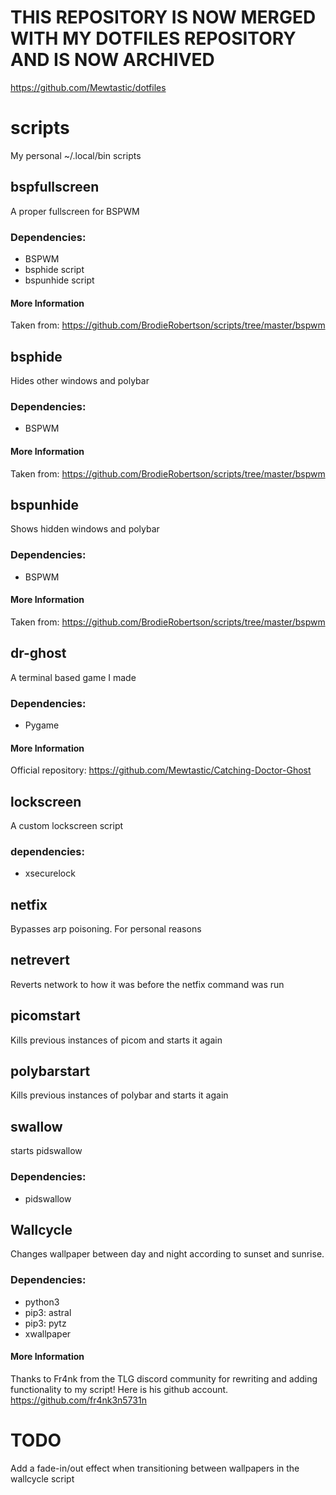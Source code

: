 # THIS REPOSITORY IS NOW MERGED WITH MY DOTFILES REPOSITORY AND IS NOW ARCHIVED
https://github.com/Mewtastic/dotfiles

# scripts
My personal ~/.local/bin scripts

## bspfullscreen
A proper fullscreen for BSPWM
### Dependencies:
*	BSPWM
*	bsphide script
*	bspunhide script
#### More Information
Taken from: https://github.com/BrodieRobertson/scripts/tree/master/bspwm

## bsphide
Hides other windows and polybar
### Dependencies:
*	BSPWM
#### More Information
Taken from: https://github.com/BrodieRobertson/scripts/tree/master/bspwm

## bspunhide
Shows hidden windows and polybar
### Dependencies:
*	BSPWM
#### More Information
Taken from: https://github.com/BrodieRobertson/scripts/tree/master/bspwm

## dr-ghost
A terminal based game I made
### Dependencies:
*	Pygame
#### More Information
Official repository: https://github.com/Mewtastic/Catching-Doctor-Ghost

## lockscreen
A custom lockscreen script
### dependencies:
*	xsecurelock

## netfix
Bypasses arp poisoning. For personal reasons

## netrevert
Reverts network to how it was before the netfix command was run

## picomstart
Kills previous instances of picom and starts it again

## polybarstart
Kills previous instances of polybar and starts it again

## swallow
starts pidswallow
### Dependencies:
*	pidswallow

## Wallcycle
Changes wallpaper between day and night according to sunset and sunrise.
### Dependencies:
*	python3
*	pip3: astral
*	pip3: pytz
*	xwallpaper
#### More Information
Thanks to Fr4nk from the TLG discord community for rewriting and adding functionality to my script!
Here is his github account. https://github.com/fr4nk3n5731n

# TODO
Add a fade-in/out effect when transitioning between wallpapers in the wallcycle script
